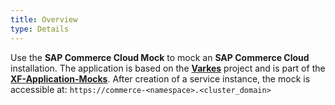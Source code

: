 ```yaml
---
title: Overview
type: Details
---
```

Use the **SAP Commerce Cloud Mock** to mock an **SAP Commerce Cloud** installation. The application is based on the [**Varkes**](https://github.com/kyma-incubator/varkes) project and is part of the [**XF-Application-Mocks**](https://github.com/SAP/xf-application-mocks).
After creation of a service instance, the mock is accessible at: `https://commerce-<namespace>.<cluster_domain>`
